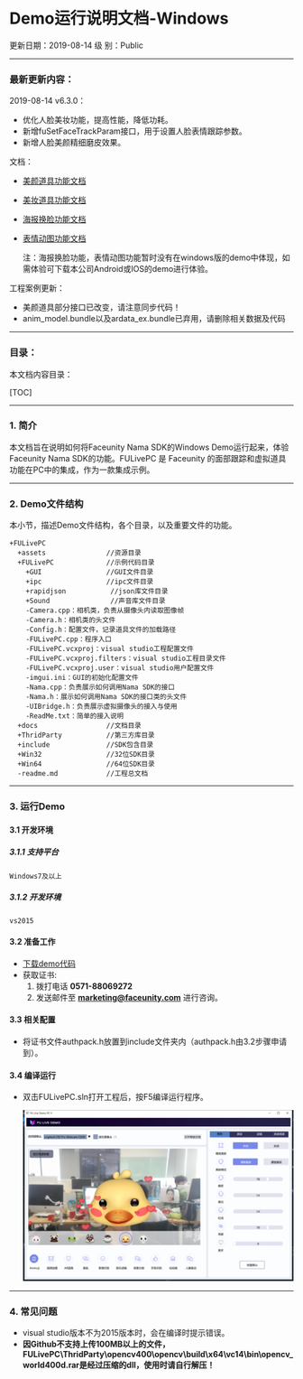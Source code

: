 # Demo运行说明文档-Windows 
更新日期：2019-08-14
级        别：Public 

------
### 最新更新内容：

2019-08-14 v6.3.0：

- 优化人脸美妆功能，提高性能，降低功耗。
- 新增fuSetFaceTrackParam接口，用于设置人脸表情跟踪参数。 
- 新增人脸美颜精细磨皮效果。

文档：

   - [美颜道具功能文档](美颜道具功能文档.md)

- [美妆道具功能文档](美妆道具功能文档.md)

- [海报换脸功能文档](海报换脸功能文档.md)

- [表情动图功能文档](表情动图功能文档.md)

  注：海报换脸功能，表情动图功能暂时没有在windows版的demo中体现，如需体验可下载本公司Android或IOS的demo进行体验。

工程案例更新：

- 美颜道具部分接口已改变，请注意同步代码！
- anim_model.bundle以及ardata_ex.bundle已弃用，请删除相关数据及代码

------
### 目录：
本文档内容目录：

[TOC]

------
### 1. 简介 
本文档旨在说明如何将Faceunity Nama SDK的Windows Demo运行起来，体验Faceunity Nama SDK的功能。FULivePC 是 Faceunity 的面部跟踪和虚拟道具功能在PC中的集成，作为一款集成示例。  

------
### 2. Demo文件结构
本小节，描述Demo文件结构，各个目录，以及重要文件的功能。

```
+FULivePC
  +assets 			  	//资源目录
  +FULivePC				//示例代码目录
    +GUI				//GUI文件目录
    +ipc				//ipc文件目录
    +rapidjson			 //json库文件目录
    +Sound				 //声音库文件目录
    -Camera.cpp：相机类，负责从摄像头内读取图像帧
    -Camera.h：相机类的头文件
    -Config.h：配置文件，记录道具文件的加载路径
    -FULivePC.cpp：程序入口
	-FULivePC.vcxproj：visual studio工程配置文件
	-FULivePC.vcxproj.filters：visual studio工程目录文件
	-FULivePC.vcxproj.user：visual studio用户配置文件
	-imgui.ini：GUI的初始化配置文件
	-Nama.cpp：负责展示如何调用Nama SDK的接口
	-Nama.h：展示如何调用Nama SDK的接口类的头文件
	-UIBridge.h：负责展示虚拟摄像头的接入与使用
	-ReadMe.txt：简单的接入说明
  +docs					//文档目录
  +ThridParty			//第三方库目录
  +include				//SDK包含目录
  +Win32   				//32位SDK目录
  +Win64   				//64位SDK目录
  -readme.md			//工程总文档
```

------
### 3. 运行Demo 

#### 3.1 开发环境
##### 3.1.1 支持平台
```
Windows7及以上
```
##### 3.1.2 开发环境
```
vs2015
```

#### 3.2 准备工作 
- [下载demo代码](<https://github.com/Faceunity/FULivePC> )
- 获取证书:
  1. 拨打电话 **0571-88069272** 
  2. 发送邮件至 **marketing@faceunity.com** 进行咨询。  
#### 3.3 相关配置

- 将证书文件authpack.h放置到include文件夹内（authpack.h由3.2步骤申请到）。

#### 3.4 编译运行

- 双击FULivePC.sln打开工程后，按F5编译运行程序。

  ![](./imgs/img1.png)

------
### 4. 常见问题 
- visual studio版本不为2015版本时，会在编译时提示错误。
- **因Github不支持上传100MB以上的文件，FULivePC\ThridParty\opencv400\opencv\build\x64\vc14\bin\opencv_world400d.rar是经过压缩的dll，使用时请自行解压！**

